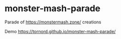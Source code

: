 # monster-mash-parade
Parade of https://monstermash.zone/ creations

Demo https://tornord.github.io/monster-mash-parade/
